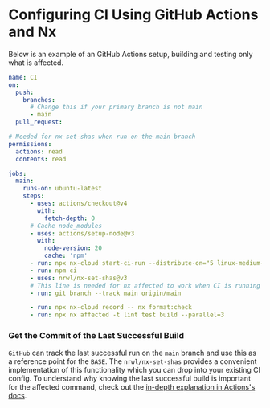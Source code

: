 # Configuring CI Using GitHub Actions and Nx

Below is an example of an GitHub Actions setup, building and testing only what is affected.

```yaml {% fileName=".github/workflows/ci.yml" %}
name: CI
on:
  push:
    branches:
      # Change this if your primary branch is not main
      - main
  pull_request:

# Needed for nx-set-shas when run on the main branch
permissions:
  actions: read
  contents: read

jobs:
  main:
    runs-on: ubuntu-latest
    steps:
      - uses: actions/checkout@v4
        with:
          fetch-depth: 0
      # Cache node_modules
      - uses: actions/setup-node@v3
        with:
          node-version: 20
          cache: 'npm'
      - run: npx nx-cloud start-ci-run --distribute-on="5 linux-medium-js" --stop-agents-after="build" # this line enables distribution
      - run: npm ci
      - uses: nrwl/nx-set-shas@v3
      # This line is needed for nx affected to work when CI is running on a PR
      - run: git branch --track main origin/main

      - run: npx nx-cloud record -- nx format:check
      - run: npx nx affected -t lint test build --parallel=3
```

### Get the Commit of the Last Successful Build

`GitHub` can track the last successful run on the `main` branch and use this as a reference point for the `BASE`. The `nrwl/nx-set-shas` provides a convenient implementation of this functionality which you can drop into your existing CI config.
To understand why knowing the last successful build is important for the affected command, check out the [in-depth explanation in Actions's docs](https://github.com/marketplace/actions/nx-set-shas#background).
